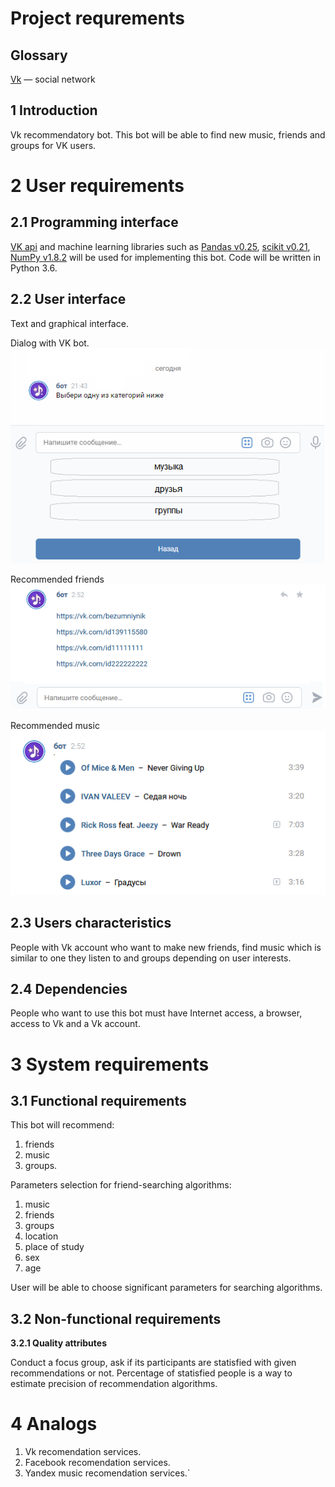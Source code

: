 
# Project requrements
## Glossary
[Vk](http://vk.com) — social network
## 1 Introduction

Vk recommendatory bot. This bot will be able to find new music, friends and groups for VK users.
# 2 User requirements
## 2.1 Programming interface
[VK api](https://pypi.org/project/vk-api/) and machine learning libraries such as [Pandas v0.25](https://pandas.pydata.org/), [scikit v0.21](https://scikit-learn.org/stable/), [NumPy v1.8.2](https://numpy.org/) will be used for implementing this bot. Code will be written in Python 3.6.
## 2.2 User interface
Text and graphical interface. 

Dialog with VK bot.
![GitHub Logo](/Mockups/UI.png)

Recommended friends
![GitHub Logo](/Mockups/friends.png)

Recommended music
![GitHub Logo](/Mockups/music.png)
## 2.3 Users characteristics
People with Vk account who want to make new friends, find music which is similar to one they listen to and groups depending on user interests.
## 2.4 Dependencies
People who want to use this bot must have
Internet access, a browser, access to Vk and a Vk account.
# 3 System requirements
## 3.1 Functional requirements
This bot will recommend:
1. friends
2. music
3. groups.

Parameters selection for friend-searching algorithms:
1. music
2. friends
3. groups
4. location
5. place of study
6. sex
7. age

User will be able to choose significant parameters for searching algorithms.
## 3.2 Non-functional requirements
**3.2.1 Quality attributes**

Conduct a focus group, ask if its participants are statisfied with given recommendations or not. Percentage of statisfied people is a way to estimate precision of recommendation algorithms.

# 4 Analogs
1. Vk recomendation services.
2. Facebook recomendation services.
3. Yandex music recomendation services.`
